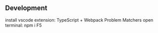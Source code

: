 ## Development
install vscode extension: TypeScript + Webpack Problem Matchers
open terminal:
	npm i
	F5
